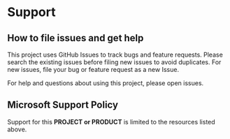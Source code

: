 # Support

## How to file issues and get help

This project uses GitHub Issues to track bugs and feature requests. Please search the existing 
issues before filing new issues to avoid duplicates.  For new issues, file your bug or 
feature request as a new Issue.

For help and questions about using this project, please open issues.

## Microsoft Support Policy

Support for this **PROJECT or PRODUCT** is limited to the resources listed above.